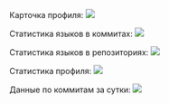 Карточка профиля: 
![](https://github-profile-summary-cards.vercel.app/api/cards/profile-details?username=VDFOREVER&theme=solarized_dark)

Статистика языков в коммитах:
![](https://github-profile-summary-cards.vercel.app/api/cards/most-commit-language?username=VDFOREVER&theme=solarized_dark)

Статистика языков в репозиториях:
![](https://github-profile-summary-cards.vercel.app/api/cards/repos-per-language?username=VDFOREVER&theme=solarized_dark)

Статистика профиля:
![](https://github-profile-summary-cards.vercel.app/api/cards/stats?username=VDFOREVER&theme=solarized_dark)

Данные по коммитам за сутки:
![](https://github-profile-summary-cards.vercel.app/api/cards/productive-time?username=VDFOREVER&theme=solarized_dark)
